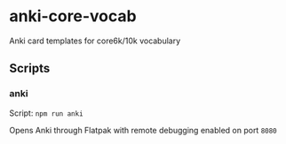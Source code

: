 # anki-core-vocab

Anki card templates for core6k/10k vocabulary

## Scripts

### anki

Script: `npm run anki`

Opens Anki through Flatpak with remote debugging enabled on port `8080`
